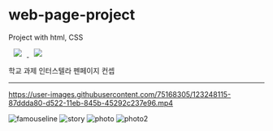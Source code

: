 # web-page-project
 Project with html, CSS
 
<a href="https://developer.mozilla.org/ko/docs/Web/HTML">
    <img 
        src="http://img.shields.io/badge/-html-blue?style=flat&logo=html&link=https://developer.mozilla.org/ko/docs/Web/HTML"
        style="height : auto; margin-left : 10px; margin-right : 10px;"/>
</a>
<a href="https://developer.mozilla.org/ko/docs/Web/CSS">
    <img 
        src="http://img.shields.io/badge/-CSS-orange?style=flat&logo=CSS&link=https://developer.mozilla.org/ko/docs/Web/CSS"
        style="height : auto; margin-left : 10px; margin-right : 10px;"/>
</a>

학교 과제
인터스텔라 펜페이지 컨셉
***


https://user-images.githubusercontent.com/75168305/123248115-87ddda80-d522-11eb-845b-45292c237e96.mp4



![famouseline](https://user-images.githubusercontent.com/75168305/123247917-4e0cd400-d522-11eb-8381-d01d9c02442c.JPG)
![story](https://user-images.githubusercontent.com/75168305/123247941-52d18800-d522-11eb-80da-6dafa6339ed0.JPG)
![photo](https://user-images.githubusercontent.com/75168305/123247947-549b4b80-d522-11eb-8aa8-9f56e5836599.JPG)
![photo2](https://user-images.githubusercontent.com/75168305/123247951-5533e200-d522-11eb-8890-9bd4ce0b5b38.JPG)


